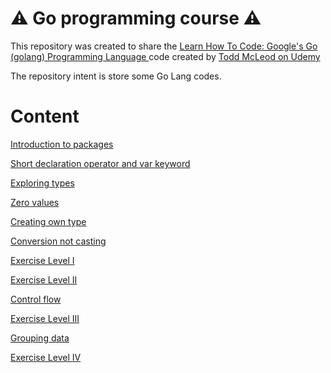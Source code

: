 <h1> ⚠️ Go programming course ⚠️ </h1>

This repository was created to share the [Learn How To Code: Google's Go (golang) Programming Language
](https://www.udemy.com/course/learn-how-to-code/) code created by [Todd McLeod on Udemy](https://www.udemy.com/user/toddmcleod/)

The repository intent is store some Go Lang codes.

<h1>Content</h1>

[Introduction to packages](https://github.com/vagnerwentz/golang-course/tree/main/01-introduction-to-packages)

[Short declaration operator and var keyword](https://github.com/vagnerwentz/golang-course/tree/main/02-short-declaration-operator-and-var-keyword)

[Exploring types](https://github.com/vagnerwentz/golang-course/tree/main/03-exploring-type)

[Zero values](https://github.com/vagnerwentz/golang-course/tree/main/04-zero-values)

[Creating own type](https://github.com/vagnerwentz/golang-course/tree/main/05-creating-your-own-type)

[Conversion not casting](https://github.com/vagnerwentz/golang-course/tree/main/06-conversion-not-casting)

[Exercise Level I](https://github.com/vagnerwentz/golang-course/tree/main/07-exercise-level-1)

[Exercise Level II](https://github.com/vagnerwentz/golang-course/tree/main/08-exercise-level-2)

[Control flow](https://github.com/vagnerwentz/golang-course/tree/main/09-control-flow)

[Exercise Level III](https://github.com/vagnerwentz/golang-course/tree/main/10-exercise-level-3)

[Grouping data](https://github.com/vagnerwentz/golang-course/tree/main/11-grouping-data)

[Exercise Level IV](https://github.com/vagnerwentz/golang-course/tree/main/12-exercise-level-4)
